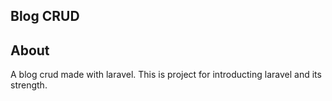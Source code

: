 ## Blog CRUD

## About

A blog crud made with laravel. This is project for introducting laravel and its strength. 
